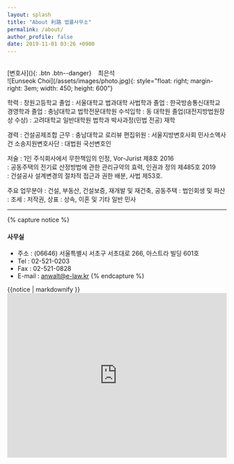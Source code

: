 ```yaml
---
layout: splash
title: "About 利路 법률사무소"
permalink: /about/
author_profile: false
date: 2019-11-01 03:26 +0900
---
```


<br>
[변호사](){: .btn .btn--danger} &ensp; 최은석<br>
 ![Eunseok Choi](/assets/images/photo.jpg){: style="float: right; margin-right: 3em; width: 450; height: 600"}

학력
: 창원고등학교 졸업
: 서울대학교 법과대학 사법학과 졸업
: 한국방송통신대학교 경영학과 졸업
: 충남대학교 법학전문대학원 수석입학
: 동 대학원 졸업(대전지방법원장상 수상)
: 고려대학교 일반대학원 법학과 박사과정(민법 전공) 재학

경력
: 건설공제조합 근무
: 충남대학교 로리뷰 편집위원
: 서울지방변호사회 민사소액사건 소송지원변호사단
: 대법원 국선변호인

저술
: 1인 주식회사에서 무한책임의 인정, Vor-Jurist 제8호 2016<br>
: 공동주택의 전기료 산정방법에 관한 관리규약의 효력, 인권과 정의 제485호 2019<br>
: 건설공사 설계변경의 절차적 접근과 권한 배분, 사법 제53호.

주요 업무분야
: 건설, 부동산, 건설보증, 재개발 및 재건축, 공동주택
: 법인회생 및 파산
: 조세
: 저작권, 상표
: 상속, 이혼 및 기타 일반 민사
<br>
* * *
{% capture notice %}
#### 사무실
* 주소 : (06646) 서울특별시 서초구 서초대로 266, 아스트라 빌딩 601호
* Tel : 02-521-0203
* Fax : 02-521-0828
* E-mail : <anwalt@e-law.kr>
{% endcapture %}
<div class="notice">{{notice | markdownify }}</div>
<style>
    .google-maps {
        position: relative;
        padding-bottom: 75%; // This is the aspect ratio
        height: 0;
        overflow: hidden;
    }
    .google-maps iframe {
        position: absolute;
        top: 0;
        left: 0;
        width: 100% !important;
        height: 100% !important;
    }
</style>

<div class="google-maps">
<iframe src="https://www.google.com/maps/embed?pb=!1m18!1m12!1m3!1d3165.6536007343293!2d127.00879405183463!3d37.492499979712775!2m3!1f0!2f0!3f0!3m2!1i1024!2i768!4f13.1!3m3!1m2!1s0x357ca16c511b67b5%3A0x96b089a2a8e28ce7!2z7ISc7Jq47Yq567OE7IucIOyEnOy0iOq1rCDshJzstIjrj5kg7ISc7LSI64yA66GcIDI2Ng!5e0!3m2!1sko!2skr!4v1571559613609!5m2!1sko!2skr" width="600" height="450" frameborder="0" style="border:0" allowfullscreen></iframe>
</div>
